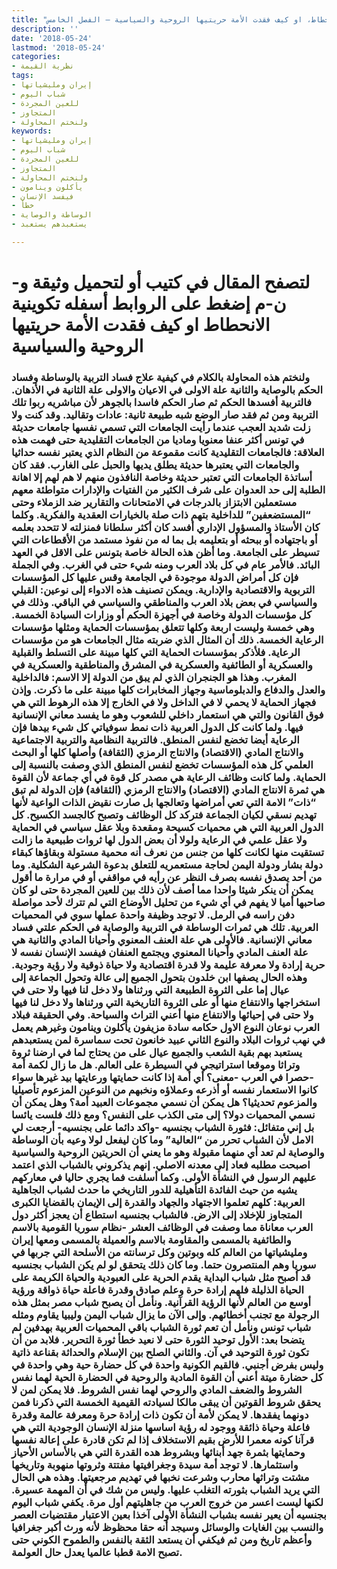 ```yaml
---
title: "تكوينية الانحطاط، او كيف فقدت الأمة حريتيها الروحية والسياسية – الفصل الخامس"
description: ''
date: '2018-05-24'
lastmod: '2018-05-24'
categories:
- نظرية القيمة
tags:
- إيران ومليشياتها
- شباب اليوم
- للعين المجردة
- المتجاوز
- ولنختم المحاولة
keywords:
- إيران ومليشياتها
- شباب اليوم
- للعين المجردة
- المتجاوز
- ولنختم المحاولة
- يأكلون وينامون
- فيفسد الإنسان
- خطأ
- الوساطة والوصاية
- يستعبدهم يستعبد

---
```

# **لتصفح المقال في كتيب أو لتحميل وثيقة و-ن-م إضغط على الروابط أسفله** **تكوينية الانحطاط او كيف فقدت الأمة حريتيها الروحية والسياسية**

### ولنختم هذه المحاولة بالكلام في كيفية علاج فساد التربية بالوساطة وفساد الحكم بالوصاية والثانية علة الاولى في الاعيان والاولى علة الثانية في الأذهان. فالتربية أفسدها الحكم ثم صار الحكم فاسدا بالجوهر لأن مباشريه ربوا تلك التربية ومن ثم فقد صار الوضع شبه طبيعة ثانية: عادات وتقاليد. وقد كنت ولا زلت شديد العجب عندما رأيت الجامعات التي تسمي نفسها جامعات حديثة في تونس أكثر عنفا معنويا وماديا من الجامعات التقليدية حتى فهمت هذه العلاقة: فالجامعات التقليدية كانت مقموعة من النظام الذي يعتبر نفسه حداثيا والجامعات التي يعتبرها حديثة يطلق يديها والحبل على الغارب. فقد كان أساتذة الجامعات التي تعتبر حديثة وخاصة النافذون منهم لا هم لهم إلا اهانة الطلبة إلى حد العدوان على شرف الكثير من الفتيات والإدارات متواطئة معهم مستعملين الابتزاز بالدرجات في الامتحانات والتقارير ضد الزملاء وحتى “المستضعفين” للداخلية بتهم ذات صلة بالخيارات العقدية والفكرية. وكلما كان الأستاذ والمسؤول الإداري أفسد كان أكثر سلطانا فمنزلته لا تتحدد بعلمه أو باجتهاده أو ببحثه أو بتعليمه بل بما له من نفوذ مستمد من الأقطاعات التي تسيطر على الجامعة. وما أظن هذه الحالة خاصة بتونس على الاقل في العهد البائد. فالأمر عام في كل بلاد العرب ومنه شيء حتى في الغرب. وفي الجملة فإن كل أمراض الدولة موجودة في الجامعة وقس عليها كل المؤسسات التربوية والاقتصادية والإدارية. ويمكن تصنيف هذه الادواء إلى نوعين: القبلي والسياسي في بعض بلاد العرب والمناطقي والسياسي في الباقي. وذلك في كل مؤسسات الدولة وخاصة في أجهزة الحكم أو وزارات السيادة الخمسة. وهي خمسة وليست اربعة وكلها تتعلق بمؤسسات الحماية ومثلها مؤسسات الرعاية الخمسة. ذلك أن المثال الذي ضربته مثال الجامعات هو من مؤسسات الرعاية. فلأذكر بمؤسسات الحماية التي كلها مبينة على التسلط والقبلية والعسكرية أو الطائفية والعسكرية في المشرق والمناطقية والعسكرية في المغرب. وهذا هو الجنجران الذي لم يبق من الدولة إلا الاسم: فالداخلية والعدل والدفاع والدبلوماسية وجهاز المخابرات كلها مبينة على ما ذكرت. وإذن فجهاز الحماية لا يحمي لا في الداخل ولا في الخارج إلا هذه الرهوط التي هي فوق القانون والتي هي استعمار داخلي للشعوب وهو ما يفسد معاني الإنسانية فيها. ولما كانت كل الدول العربية ذات نمط سوفياتي كل شيء بيدها فإن الرعاية أيضا تخضع لنفس المنطق. فالتربية النظامية والتربية الاجتماعية والانتاج المادي (الاقتصاد) والانتاج الرمزي (الثقافة) وأصلها كلها أو البحث العلمي كل هذه المؤسسات تخضع لنفس المنطق الذي وصفت بالنسبة إلى الحماية. ولما كانت وظائف الرعاية هي مصدر كل قوة في أي جماعة لأن القوة هي ثمرة الانتاج المادي (الاقتصاد) والانتاج الرمزي (الثقافة) فإن الدولة لم تبق “ذات” الامة التي تعي أمراضها وتعالجها بل صارت نقيض الذات الواعية لأنها تهديم نسقي لكيان الجماعة فتركد كل الوظائف وتصبح كالجسد الكسيح. كل الدول العربية التي هي محميات كسيحة ومقعدة وبلا عقل سياسي في الحماية ولا عقل علمي في الرعاية ولولا أن بعض الدول لها ثروات طبيعية ما زالت تستقيت منها لكانت كلها من جنس من نعرف أنه محمية مستولة وبقاؤها كبقاء دولة بشار ودولة اليمن لحاجة مستعمريه للتعلق بدعوة الشرعية الشكلية. وما من أحد يصدق نفسه بصرف النظر عن رأيه في مواقفي أو في مرارة ما أقول يمكن أن ينكر شيئا واحدا مما أصف لأن ذلك بين للعين المجردة حتى لو كان صاحبها أميا لا يفهم في أي شيء من تحليل الأوضاع التي لم تترك لأحد مواصلة دفن راسه في الرمل. لا توجد وظيفة واحدة عملها سوي في المحميات العربية. تلك هي ثمرات الوساطة في التربية والوصاية في الحكم علتي فساد معاني الإنسانية. فالأولى هي علة العنف المعنوي وأحيانا المادي والثانية هي علة العنف المادي وأحيانا المعنوي ويجتمع العنفان فيفسد الإنسان نفسه لا حرية إرادة ولا معرفة عليمة ولا قدرة اقتصادية ولا حياة ذوقية ولا رؤية وجودية. وهذه الحال يصفها ابن خلدون بتحول الجميع إلى عالة وتحول الجماعة إلى عيال إما على الثروة الطبيعة التي ورثناها ولا دخل لنا فيها ولا حتى في استخراجها والانتفاع منها أو على الثروة التاريخية التي ورثناها ولا دخل لنا فيها ولا حتى في إحيائها والانتفاع منها أعني التراث والسياحة. وفي الحقيقة فبلاد العرب نوعان النوع الاول حكامه سادة مزيفون يأكلون وينامون وغيرهم يعمل في نهب ثروات البلاد والنوع الثاني عبيد خانعون تحت سماسرة لمن يستعبدهم يستعبد بهم بقية الشعب والجميع عيال على من يحتاج لما في ارضنا ثروة وتراثا وموقعا استراتيجي في السيطرة على العالم. هل ما زال لكمة أمة -حصرا في العرب -معنى؟ أي أمة إذا كانت حمايتها ورعايتها بيد غيرها سواء كانوا الاستعمار نفسه أو أذرعه وعملاؤه ونخبهم من النوعين المزعوم تأصيليا والمزعوم تحديثيا؟ هل يمكن أن نسمي مجموعات العبيد أمة؟ وهل يمكن أن نسمي المحميات دولا؟ إلى متى الكذب على النفس؟ ومع ذلك فلست يائسا بل إني متفائل: فثورة الشباب بجنسيه -واكد دائما على بجنسيه- أرجعت لي الامل لأن الشباب تحرر من “العالية” وما كان ليفعل لولا وعيه بأن الوساطة والوصاية لم تعد أي منهما مقبولة وهو ما يعني أن الحريتين الروحية والسياسية اصبحت مطلبه فعاد إلى معدنه الاصلي. إنهم يذكروني بالشباب الذي اعتمد عليهم الرسول في النشأة الأولى. وكما أسلفت فما يجري حاليا في معاركهم يشيه من حيث الفائدة التأهيلية للدور التاريخي ما حدث لشباب الجاهلية العربية: كلهم تعلموا الاجتهاد والجهاد والقدرة إلى الإيمان بالقضايا الكبرى المتجاوز للإخلاد إلى الارض. فالشباب بجنسيه استطاع أن يعجز أكثر دول العرب معاناة مما وصفت في الوظائف العشر -نظام سوريا القومية بالاسم والطائفية بالمسمى والمقاومة بالاسم والعميلة بالمسمى ومعها إيران ومليشياتها من العالم كله وبوتين وكل ترسانته من الأسلحة التي جربها في سوريا وهم المنتصرون حتما. وما كان ذلك يتحقق لو لم يكن الشباب بجنسيه قد أصبح مثل شباب البداية يقدم الحرية على العبودية والحياة الكريمة على الحياة الذليلة فلهم إرادة حرة وعلم صادق وقدرة فاعلة حياة ذواقة ورؤية أوسع من العالم لأنها الرؤية القرآنية. ونأمل أن يصبح شباب مصر بمثل هذه الرجولة مع تجنب أخطائهم. وإلى الآن ما يزال شباب اليمن وليبيا يقاوم ومثله شباب تونس ونأمل أن تعم ثورة الشباب باقي المحميات العربية بهدفين لم يتضحا بعد: الأول توحيد الثورة حتى لا نعيد خطأ ثورة التحرير. فلابد من أن تكون ثورة التوحيد في آن. والثاني الصلح بين الإسلام والحداثة بقناعة ذاتية وليس بفرض أجنبي. فالقيم الكونية واحدة في كل حضارة حية وهي واحدة في كل حضارة ميتة أعني أن القوة المادية والروحية في الحضارة الحية لهما نفس الشروط والضعف المادي والروحي لهما نفس الشروط. فلا يمكن لمن لا يحقق شروط القوتين أن يبقى مالكا لسيادته القيمية الخمسة التي ذكرنا فمن دونهما يفقدها. لا يمكن لأمة أن تكون ذات إرادة حرة ومعرفة عالمة وقدرة فاعلة وحياة ذائقة ووجود له رؤية اساسها منزلة الإنسان الوجودية التي هي قرآنا كونه معمرا للأرض بقيم الاستخلاف إذا لم تكن قادرة على إعالة نفسها وحمايتها بثمرة جهد أبنائها وبشروط هده القدرة التي هي بالأساس الأحياز واستثمارها. لا توجد أمة سيدة وجغرافيتها مفتتة وثروتها منهوبة وتاريخها مشتت وتراثها محارب وشرعت نخبها في تهديم مرجعيتها. وهذه هي الحال التي يريد الشباب بثورته التغلب عليها. وليس من شك في أن المهمة عسيرة. لكنها ليست اعسر من خروج العرب من جاهليتهم أول مرة. يكفي شباب اليوم بجنسيه أن يعير نفسه بشباب النشأة الأولى آخذا بعين الاعتبار مقتضيات العصر والنسب بين الغايات والوسائل وسيجد أنه حقا محظوظ لأنه ورث أكبر جغرافيا وأعظم تاريخ ومن ثم فيكفي أن يستعد الثقة بالنفس والطموح الكوني حتى تصبح الامة قطبا عالميا يعدل حال العولمة.

###